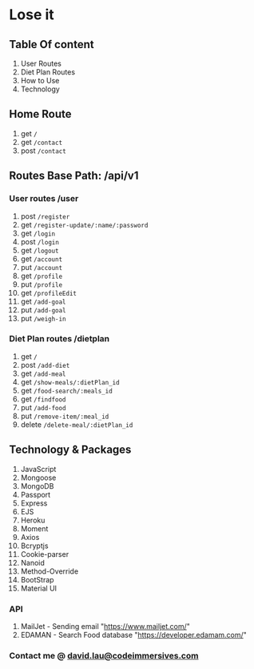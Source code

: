 # Lose it 

## Table Of content
1. User Routes
2. Diet Plan Routes
3. How to Use
4. Technology


## Home Route
1. get `/`
2. get `/contact`
2. post `/contact`
## Routes Base Path: /api/v1

### User routes /user
1. post `/register`
2. get `/register-update/:name/:password`
3. get `/login`
4. post `/login`
5. get `/logout`
6. get `/account`
7. put `/account`
8. get `/profile`
9. put `/profile`
10. get `/profileEdit`
11. get `/add-goal`
12. put `/add-goal`
13. put `/weigh-in`

### Diet Plan routes /dietplan

1. get `/`
2. post `/add-diet`
3. get `/add-meal`
4. get `/show-meals/:dietPlan_id`
5. get `/food-search/:meals_id`
6. get `/findfood`
7. put `/add-food`
8. put `/remove-item/:meal_id`
9. delete `/delete-meal/:dietPlan_id`


## Technology & Packages
1. JavaScript
2. Mongoose
3. MongoDB
4. Passport
5. Express
6. EJS
7. Heroku
8. Moment
9. Axios
10. Bcryptjs
11. Cookie-parser
12. Nanoid
13. Method-Override
14. BootStrap
15. Material UI

### API
1. MailJet - Sending email "https://www.mailjet.com/"
2. EDAMAN - Search Food database "https://developer.edamam.com/"





### Contact me @ david.lau@codeimmersives.com



